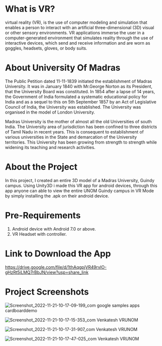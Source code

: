 # What is VR?
virtual reality (VR), is the use of computer modeling and simulation that enables 
a person to interact with an artificial three-dimensional (3D) visual or other sensory environments. 
VR applications immerse the user in a computer-generated environment that simulates reality through 
the use of interactive devices, which send and receive information and are worn as goggles, headsets, gloves, or body suits.

# About University Of Madras
The Public Petition dated 11-11-1839 initiated the establishment of Madras University. It was in January 1840 with Mr.George Norton as its President, that the University Board was constituted. In 1854 after a lapse of 14 years, the Government of India formulated a systematic educational policy for India and as a sequel to this on 5th September 1857 by an Act of Legislative Council of India, the University was established. The University was organised in the model of London University.

Madras University is the mother of almost all the old Universities of south India. The University area of jurisdiction has been confined to three districts of Tamil Nadu in recent years. This is consequent to establishment of various universities in the State and demarcation of the University territories. This University has been growing from strength to strength while widening its teaching and research activities.

# About the Project
In this project, I created an entire 3D model of a Madras University, Guindy campus. Using Unity3D i made this VR app for android devices, through this app anyone can able to view the entire UNOM Guindy campus in VR Mode by simply installing the .apk on their android device.

# Pre-Requirements
1. Android device with Android 7.0 or above.
2. VR Headset with controller.

# Link to Download the App
https://drive.google.com/file/d/1thAqgpjVR49rvlO-gHzRt5iLMQ7rBbJN/view?usp=share_link

# Project Screenshots
![Screenshot_2022-11-21-10-17-09-199_com google samples apps cardboarddemo](https://user-images.githubusercontent.com/90943529/202970439-db116ed6-0384-47c9-bc4f-a63213840b67.jpg)

![Screenshot_2022-11-21-10-17-15-353_com Venkatesh VRUNOM](https://user-images.githubusercontent.com/90943529/202970594-84df7753-0003-4ad9-9015-ee13825ee22b.jpg)

![Screenshot_2022-11-21-10-17-31-907_com Venkatesh VRUNOM](https://user-images.githubusercontent.com/90943529/202970639-0ae1c603-d15f-498e-b9c4-63e5b7a8d1bc.jpg)

![Screenshot_2022-11-21-10-17-47-025_com Venkatesh VRUNOM](https://user-images.githubusercontent.com/90943529/202970674-34b792cc-40f3-41da-956a-cdc53e1cf117.jpg)

